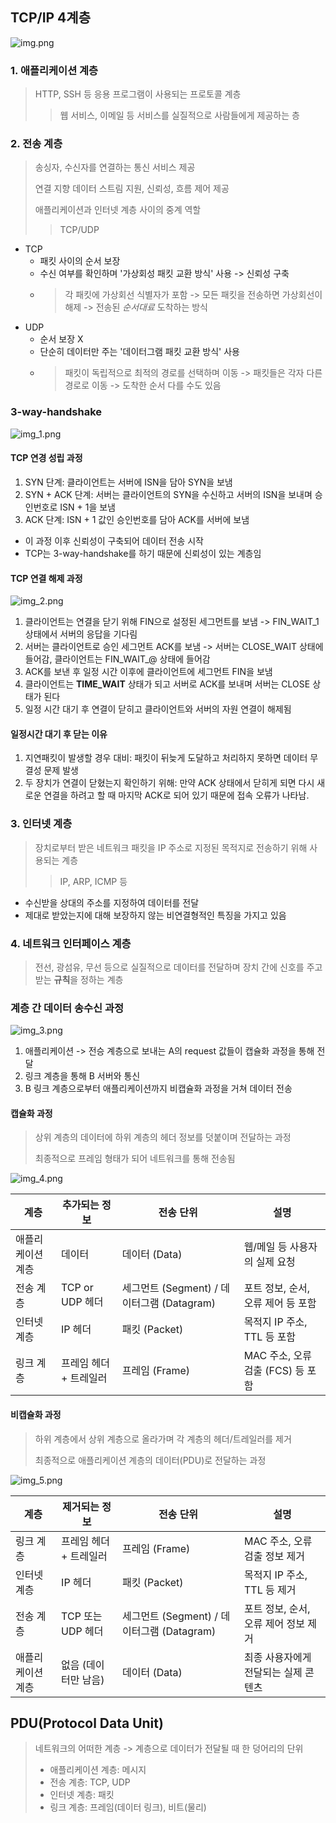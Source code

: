 ## TCP/IP 4계층

![img.png](img.png)

### 1. 애플리케이션 계층
> HTTP, SSH 등 응용 프로그램이 사용되는 프로토콜 계층
> > 웹 서비스, 이메일 등 서비스를 실질적으로 사람들에게 제공하는 층

### 2. 전송 계층
> 송싱자, 수신자를 연결하는 통신 서비스 제공
> 
> 연결 지향 데이터 스트림 지원, 신뢰성, 흐름 제어 제공
> 
> 애플리케이션과 인터넷 계층 사이의 중계 역할
> > TCP/UDP
- TCP 
  - 패킷 사이의 순서 보장
  - 수신 여부를 확인하며 '가상회성 패킷 교환 방식' 사용 -> 신뢰성 구축
  - > 각 패킷에 가상회선 식별자가 포함 -> 모든 패킷을 전송하면 가상회선이 해제 -> 전송된 *순서대료* 도착하는 방식
- UDP
  - 순서 보장 X
  - 단순히 데이터만 주는 '데이터그램 패킷 교환 방식' 사용
  - > 패킷이 독립적으로 최적의 경로를 선택하며 이동 -> 패킷들은 각자 다른 경로로 이동 -> 도착한 순서 다를 수도 있음

### 3-way-handshake
![img_1.png](img_1.png)
#### TCP 연경 성립 과정
1. SYN 단계: 클라이언트는 서버에 ISN을 담아 SYN을 보냄
2. SYN + ACK 단계: 서버는 클라이언트의 SYN을 수신하고 서버의 ISN을 보내며 승인번호로 ISN + 1을 보냄
3. ACK 단계: ISN + 1 값인 승인번호를 담아 ACK를 서버에 보냄
- 이 과정 이후 신뢰성이 구축되어 데이터 전송 시작
- TCP는 3-way-handshake를 하기 때문에 신뢰성이 있는 계층임

#### TCP 연결 해제 과정
![img_2.png](img_2.png)
1. 클라이언트는 연결을 닫기 위해 FIN으로 설정된 세그먼트를 보냄 -> FIN_WAIT_1 상태에서 서버의 응답을 기다림
2. 서버는 클라이언트로 승인 세그먼트 ACK를 보냄 -> 서버는 CLOSE_WAIT 상태에 들어감, 클라이언트는 FIN_WAIT_@ 상태에 들어감
3. ACK를 보낸 후 일정 시간 이후에 클라이언트에 세그먼트 FIN을 보냄
4. 클라이언트는 **TIME_WAIT** 상태가 되고 서버로 ACK를 보내며 서버는 CLOSE 상태가 된다
5. 일정 시간 대기 후 연결이 닫히고 클라이언트와 서버의 자원 연결이 해제됨

#### 일정시간 대기 후 닫는 이유
1. 지연패킷이 발생할 경우 대비: 패킷이 뒤늦게 도달하고 처리하지 못하면 데이터 무결성 문제 발생
2. 두 장치가 연결이 닫혔는지 확인하기 위해: 만약 ACK 상태에서 닫히게 되면 다시 새로운 연결을 하려고 할 때 마지막 ACK로 되어 있기 때문에 접속 오류가 나타남.


### 3. 인터넷 계층
> 장치로부터 받은 네트워크 패킷을 IP 주소로 지정된 목적지로 전송하기 위해 사용되는 계층
> > IP, ARP, ICMP 등

- 수신받을 상대의 주소를 지정하여 데이터를 전달
- 제대로 받았는지에 대해 보장하지 않는 비연결형적인 특징을 가지고 있음

### 4. 네트워크 인터페이스 계층
> 전선, 광섬유, 무선 등으로 실질적으로 데이터를 전달하며 장치 간에 신호를 주고받는 **규칙**을 정하는 계층


### 계층 간 데이터 송수신 과정
![img_3.png](img_3.png)
1. 애플리케이션 -> 전승 계층으로 보내는 A의 request 값들이 캡슐화 과정을 통해 전달 
2. 링크 계층을 통해 B 서버와 통신 
3. B 링크 계층으로부터 애플리케이션까지 비캡슐화 과정을 거쳐 데이터 전송 

#### 캡슐화 과정
> 상위 계층의 데이터에 하위 계층의 헤더 정보를 덧붙이며 전달하는 과정
> 
> 최종적으로 프레임 형태가 되어 네트워크를 통해 전송됨
> 
![img_4.png](img_4.png)

| 계층        | 추가되는 정보       | 전송 단위                             | 설명                       |
|-----------|---------------|-----------------------------------|--------------------------|
| 애플리케이션 계층 | 데이터           | 데이터 (Data)                        | 웹/메일 등 사용자의 실제 요청        |
| 전송 계층     | TCP or UDP 헤더 | 세그먼트 (Segment) / 데이터그램 (Datagram) | 포트 정보, 순서, 오류 제어 등 포함    |
| 인터넷 계층    | IP 헤더         | 패킷 (Packet)                       | 목적지 IP 주소, TTL 등 포함      |
| 링크 계층     | 프레임 헤더 + 트레일러 | 프레임 (Frame)                       | MAC 주소, 오류 검출 (FCS) 등 포함 |

#### 비캡슐화 과정
> 하위 계층에서 상위 계층으로 올라가며 각 계층의 헤더/트레일러를 제거 
> 
> 최종적으로 애플리케이션 계층의 데이터(PDU)로 전달하는 과정 

![img_5.png](img_5.png)

| 계층        | 제거되는 정보       | 전송 단위                             | 설명                     |
|-----------|---------------|-----------------------------------|------------------------|
| 링크 계층     | 프레임 헤더 + 트레일러 | 프레임 (Frame)                       | MAC 주소, 오류 검출 정보 제거    |
| 인터넷 계층    | IP 헤더         | 패킷 (Packet)                       | 목적지 IP 주소, TTL 등 제거    |
| 전송 계층     | TCP 또는 UDP 헤더 | 세그먼트 (Segment) / 데이터그램 (Datagram) | 포트 정보, 순서, 오류 제어 정보 제거 |
| 애플리케이션 계층 | 없음 (데이터만 남음)  | 데이터 (Data)                        | 최종 사용자에게 전달되는 실제 콘텐츠   |

## PDU(Protocol Data Unit)
> 네트워크의 어떠한 계층 -> 계층으로 데이터가 전달될 때 한 덩어리의 단위
> - 애플리케이션 계층: 메시지
> - 전송 계층: TCP, UDP
> - 인터넷 계층: 패킷
> - 링크 계층: 프레임(데이터 링크), 비트(물리)